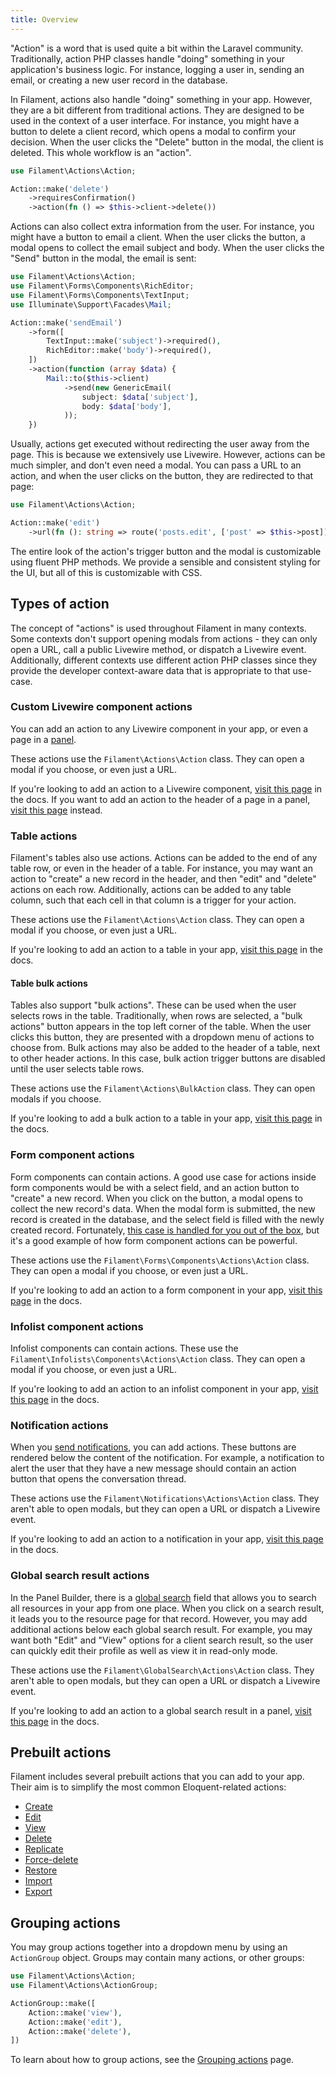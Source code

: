 ```yaml
---
title: Overview
---
```


"Action" is a word that is used quite a bit within the Laravel community. Traditionally, action PHP classes handle "doing" something in your application's business logic. For instance, logging a user in, sending an email, or creating a new user record in the database.

In Filament, actions also handle "doing" something in your app. However, they are a bit different from traditional actions. They are designed to be used in the context of a user interface. For instance, you might have a button to delete a client record, which opens a modal to confirm your decision. When the user clicks the "Delete" button in the modal, the client is deleted. This whole workflow is an "action".

```php
use Filament\Actions\Action;

Action::make('delete')
    ->requiresConfirmation()
    ->action(fn () => $this->client->delete())
```

Actions can also collect extra information from the user. For instance, you might have a button to email a client. When the user clicks the button, a modal opens to collect the email subject and body. When the user clicks the "Send" button in the modal, the email is sent:

```php
use Filament\Actions\Action;
use Filament\Forms\Components\RichEditor;
use Filament\Forms\Components\TextInput;
use Illuminate\Support\Facades\Mail;

Action::make('sendEmail')
    ->form([
        TextInput::make('subject')->required(),
        RichEditor::make('body')->required(),
    ])
    ->action(function (array $data) {
        Mail::to($this->client)
            ->send(new GenericEmail(
                subject: $data['subject'],
                body: $data['body'],
            ));
    })
```

Usually, actions get executed without redirecting the user away from the page. This is because we extensively use Livewire. However, actions can be much simpler, and don't even need a modal. You can pass a URL to an action, and when the user clicks on the button, they are redirected to that page:

```php
use Filament\Actions\Action;

Action::make('edit')
    ->url(fn (): string => route('posts.edit', ['post' => $this->post]))
```

The entire look of the action's trigger button and the modal is customizable using fluent PHP methods. We provide a sensible and consistent styling for the UI, but all of this is customizable with CSS.

## Types of action

The concept of "actions" is used throughout Filament in many contexts. Some contexts don't support opening modals from actions - they can only open a URL, call a public Livewire method, or dispatch a Livewire event. Additionally, different contexts use different action PHP classes since they provide the developer context-aware data that is appropriate to that use-case.

### Custom Livewire component actions

You can add an action to any Livewire component in your app, or even a page in a [panel](../panels/pages).

These actions use the `Filament\Actions\Action` class. They can open a modal if you choose, or even just a URL.

If you're looking to add an action to a Livewire component, [visit this page](adding-an-action-to-a-livewire-component) in the docs. If you want to add an action to the header of a page in a panel, [visit this page](../panels/pages#header-actions) instead.

### Table actions

Filament's tables also use actions. Actions can be added to the end of any table row, or even in the header of a table. For instance, you may want an action to "create" a new record in the header, and then "edit" and "delete" actions on each row. Additionally, actions can be added to any table column, such that each cell in that column is a trigger for your action.

These actions use the `Filament\Actions\Action` class. They can open a modal if you choose, or even just a URL.

If you're looking to add an action to a table in your app, [visit this page](../tables/actions) in the docs.

#### Table bulk actions

Tables also support "bulk actions". These can be used when the user selects rows in the table. Traditionally, when rows are selected, a "bulk actions" button appears in the top left corner of the table. When the user clicks this button, they are presented with a dropdown menu of actions to choose from. Bulk actions may also be added to the header of a table, next to other header actions. In this case, bulk action trigger buttons are disabled until the user selects table rows.

These actions use the `Filament\Actions\BulkAction` class. They can open modals if you choose.

If you're looking to add a bulk action to a table in your app, [visit this page](../tables/actions#bulk-actions) in the docs.

### Form component actions

Form components can contain actions. A good use case for actions inside form components would be with a select field, and an action button to "create" a new record. When you click on the button, a modal opens to collect the new record's data. When the modal form is submitted, the new record is created in the database, and the select field is filled with the newly created record. Fortunately, [this case is handled for you out of the box](../forms/fields/select#creating-new-records), but it's a good example of how form component actions can be powerful.

These actions use the `Filament\Forms\Components\Actions\Action` class. They can open a modal if you choose, or even just a URL.

If you're looking to add an action to a form component in your app, [visit this page](../forms/actions) in the docs.

### Infolist component actions

Infolist components can contain actions. These use the `Filament\Infolists\Components\Actions\Action` class. They can open a modal if you choose, or even just a URL.

If you're looking to add an action to an infolist component in your app, [visit this page](../infolists/actions) in the docs.

### Notification actions

When you [send notifications](../notifications/overview), you can add actions. These buttons are rendered below the content of the notification. For example, a notification to alert the user that they have a new message should contain an action button that opens the conversation thread.

These actions use the `Filament\Notifications\Actions\Action` class. They aren't able to open modals, but they can open a URL or dispatch a Livewire event.

If you're looking to add an action to a notification in your app, [visit this page](../notifications/overview#adding-actions-to-notifications) in the docs.

### Global search result actions

In the Panel Builder, there is a [global search](../panels/resources/global-search) field that allows you to search all resources in your app from one place. When you click on a search result, it leads you to the resource page for that record. However, you may add additional actions below each global search result. For example, you may want both "Edit" and "View" options for a client search result, so the user can quickly edit their profile as well as view it in read-only mode.

These actions use the `Filament\GlobalSearch\Actions\Action` class. They aren't able to open modals, but they can open a URL or dispatch a Livewire event.

If you're looking to add an action to a global search result in a panel, [visit this page](../panels/resources/global-search#adding-actions-to-global-search-results) in the docs.

## Prebuilt actions

Filament includes several prebuilt actions that you can add to your app. Their aim is to simplify the most common Eloquent-related actions:

- [Create](prebuilt-actions/create)
- [Edit](prebuilt-actions/edit)
- [View](prebuilt-actions/view)
- [Delete](prebuilt-actions/delete)
- [Replicate](prebuilt-actions/replicate)
- [Force-delete](prebuilt-actions/force-delete)
- [Restore](prebuilt-actions/restore)
- [Import](prebuilt-actions/import)
- [Export](prebuilt-actions/export)

## Grouping actions

You may group actions together into a dropdown menu by using an `ActionGroup` object. Groups may contain many actions, or other groups:

```php
use Filament\Actions\Action;
use Filament\Actions\ActionGroup;

ActionGroup::make([
    Action::make('view'),
    Action::make('edit'),
    Action::make('delete'),
])
```

To learn about how to group actions, see the [Grouping actions](grouping-actions) page.
